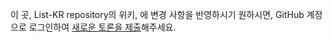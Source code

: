 이 곳, List-KR repository의 위키, 에 변경 사항을 반영하시기 원하시면, GitHub 계정으로 로그인하여 [새로운 토론을 제출](https://github.com/List-KR/List-KR/discussions/new?category=request-changes)해주세요. 
